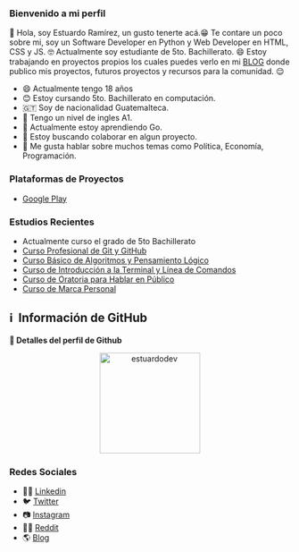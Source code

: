 ### Bienvenido a mi perfil
👋 Hola, soy Estuardo Ramírez, un gusto tenerte acá.😁 Te contare un poco sobre mi, soy un Software Developer en Python y Web Developer en HTML, CSS y JS. 🤓
Actualmente soy estudiante de 5to. Bachillerato. 😄 Estoy trabajando en proyectos propios los cuales puedes verlo en mi <a href="https://estuardodev.github.io/" target="_blank" title="PÁGINA EN REMODELACIÓN">BLOG</a> donde publico mis proyectos, futuros proyectos y recursos para la comunidad. 😌


- 😄 Actualmente tengo 18 años
- 😊 Estoy cursando 5to. Bachillerato en computación.
- 🇬🇹 Soy de nacionalidad Guatemalteca.
- 📃 Tengo un nivel de ingles A1.
- 🌱 Actualmente estoy aprendiendo Go.
- 👯 Estoy buscando colaborar en algun proyecto.
- 💬 Me gusta hablar sobre muchos temas como Política, Economía, Programación.

### Plataformas de Proyectos
- <a href="https://play.google.com/store/apps/dev?id=5036894088501212829" target="_blank">Google Play</a>

### Estudios Recientes
- Actualmente curso el grado de 5to Bachillerato
- <a href="https://platzi.com/p/estuardodev/curso/1557-git-github/diploma/detalle/" target="_blank">Curso Profesional de Git y GitHub</a>
- <a href="https://platzi.com/p/estuardodev/curso/2218-pensamiento-logico/diploma/detalle/" target="_blank">Curso Básico de Algoritmos y Pensamiento Lógico</a>
- <a href="https://platzi.com/p/estuardodev/curso/2292-course/diploma/detalle/" target="_blank">Curso de Introducción a la Terminal y Línea de Comandos</a>
- <a href="https://platzi.com/p/estuardodev/curso/1285-hablar-en-publico/diploma/detalle/" target="_blank">Curso de Oratoria para Hablar en Público</a>
- <a href="https://platzi.com/p/estuardodev/curso/1220-marca-personal/diploma/detalle/" target="_blank">Curso de Marca Personal</a>


<h2>ℹ️ &nbsp;Información de GitHub</h2>
	
  <summary><b>🔎 Detalles del perfil de Github</b></summary>
<p align="center"><img height="180em" src="https://github-profile-summary-cards.vercel.app/api/cards/profile-details?username=estuardodev&theme=github_dark" alt="estuardodev" align = "center"/></p>


### Redes Sociales
- 👨‍💼 <a href="https://www.linkedin.com/in/estuardodev/" title="Mi Linkedin" target="_blank">Linkedin</a>
- 🐦 <a href="https://twitter.com/estuardodev" title="Mi Twitter" target="_blank">Twitter</a>
- 📷 <a href="https://www.instagram.com/estuardodev" title="Mi Instagram" target="_blank">Instagram</a>
- 👨‍💻 <a href="https://www.reddit.com/user/estuardodev" title="Mi Reddit" target="_blank">Reddit</a>
- 🌎 <a href="https://estuardodev.github.io" title="PÁGINA EN REMODELACIÓN" target="_blank">Blog</a>
